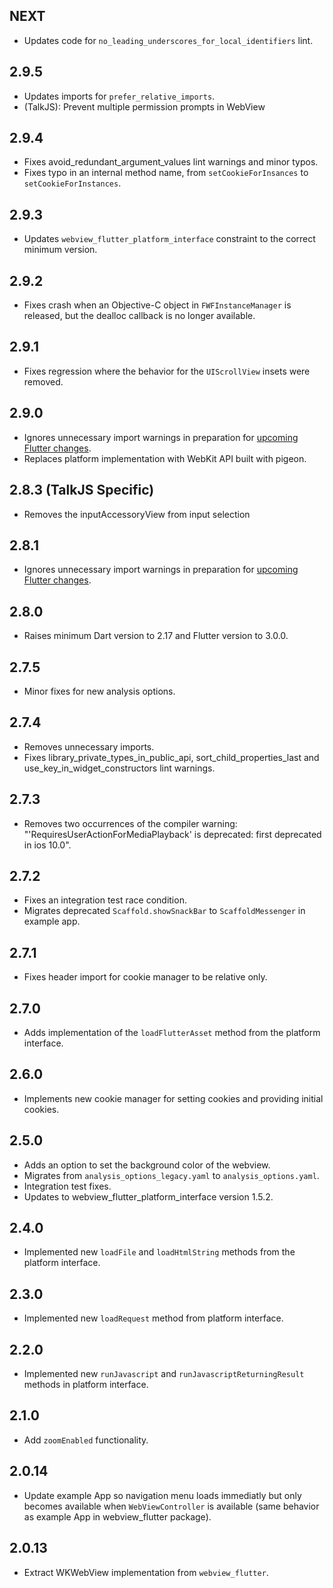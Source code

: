 ## NEXT

- Updates code for `no_leading_underscores_for_local_identifiers` lint.

## 2.9.5

- Updates imports for `prefer_relative_imports`.
- (TalkJS): Prevent multiple permission prompts in WebView

## 2.9.4

- Fixes avoid_redundant_argument_values lint warnings and minor typos.
- Fixes typo in an internal method name, from `setCookieForInsances` to `setCookieForInstances`.

## 2.9.3

- Updates `webview_flutter_platform_interface` constraint to the correct minimum
  version.

## 2.9.2

- Fixes crash when an Objective-C object in `FWFInstanceManager` is released, but the dealloc
  callback is no longer available.

## 2.9.1

- Fixes regression where the behavior for the `UIScrollView` insets were removed.

## 2.9.0

- Ignores unnecessary import warnings in preparation for [upcoming Flutter changes](https://github.com/flutter/flutter/pull/106316).
- Replaces platform implementation with WebKit API built with pigeon.

## 2.8.3 (TalkJS Specific)

- Removes the inputAccessoryView from input selection

## 2.8.1

- Ignores unnecessary import warnings in preparation for [upcoming Flutter changes](https://github.com/flutter/flutter/pull/104231).

## 2.8.0

- Raises minimum Dart version to 2.17 and Flutter version to 3.0.0.

## 2.7.5

- Minor fixes for new analysis options.

## 2.7.4

- Removes unnecessary imports.
- Fixes library_private_types_in_public_api, sort_child_properties_last and use_key_in_widget_constructors
  lint warnings.

## 2.7.3

- Removes two occurrences of the compiler warning: "'RequiresUserActionForMediaPlayback' is deprecated: first deprecated in ios 10.0".

## 2.7.2

- Fixes an integration test race condition.
- Migrates deprecated `Scaffold.showSnackBar` to `ScaffoldMessenger` in example app.

## 2.7.1

- Fixes header import for cookie manager to be relative only.

## 2.7.0

- Adds implementation of the `loadFlutterAsset` method from the platform interface.

## 2.6.0

- Implements new cookie manager for setting cookies and providing initial cookies.

## 2.5.0

- Adds an option to set the background color of the webview.
- Migrates from `analysis_options_legacy.yaml` to `analysis_options.yaml`.
- Integration test fixes.
- Updates to webview_flutter_platform_interface version 1.5.2.

## 2.4.0

- Implemented new `loadFile` and `loadHtmlString` methods from the platform interface.

## 2.3.0

- Implemented new `loadRequest` method from platform interface.

## 2.2.0

- Implemented new `runJavascript` and `runJavascriptReturningResult` methods in platform interface.

## 2.1.0

- Add `zoomEnabled` functionality.

## 2.0.14

- Update example App so navigation menu loads immediatly but only becomes available when `WebViewController` is available (same behavior as example App in webview_flutter package).

## 2.0.13

- Extract WKWebView implementation from `webview_flutter`.
